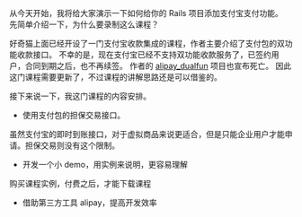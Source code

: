 从今天开始，我将给大家演示一下如何给你的 Rails 项目添加支付宝支付功能。
先简单介绍一下，为什么要录制这么课程？

好奇猫上面已经开设了一门支付宝收款集成的课程，作者主要介绍了支付包的双功能收款接口。
不幸的是，现在支付宝已经不支持双功能收款服务了，已签约用户，合同到期之后，也不再续签。
作者的 [alipay_dualfun](https://github.com/happypeter/alipay_dualfun) 项目也宣布死亡。
因此这门课程需要更新了，不过课程的讲解思路还是可以借鉴的。

接下来说一下，我这门课程的内容安排。

* 使用支付包的担保交易接口。

虽然支付宝的即时到账接口，对于虚拟商品来说更适合，但是只能企业用户才能申请。担保交易则没有这个限制。

* 开发一个小 demo，用实例来说明，更容易理解

购买课程实例，付费之后，才能下载课程

* 借助第三方工具 alipay，提高开发效率

